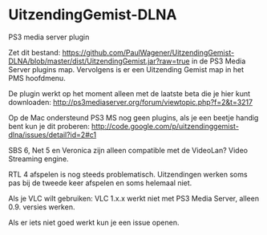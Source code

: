 UitzendingGemist-DLNA
=====================

PS3 media server plugin

Zet dit bestand: https://github.com/PaulWagener/UitzendingGemist-DLNA/blob/master/dist/UitzendingGemist.jar?raw=true in de PS3 Media Server plugins map. Vervolgens is er een Uitzending Gemist map in het PMS hoofdmenu.

De plugin werkt op het moment alleen met de laatste beta die je hier kunt downloaden: http://ps3mediaserver.org/forum/viewtopic.php?f=2&t=3217

Op de Mac ondersteund PS3 MS nog geen plugins, als je een beetje handig bent kun je dit proberen: http://code.google.com/p/uitzendinggemist-dlna/issues/detail?id=2#c1

SBS 6, Net 5 en Veronica zijn alleen compatible met de VideoLan? Video Streaming engine.

RTL 4 afspelen is nog steeds problematisch. Uitzendingen werken soms pas bij de tweede keer afspelen en soms helemaal niet.

Als je VLC wilt gebruiken: VLC 1.x.x werkt niet met PS3 Media Server, alleen 0.9. versies werken.

Als er iets niet goed werkt kun je een issue openen.
